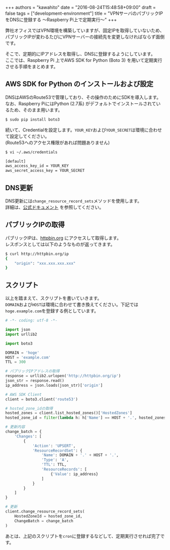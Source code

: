 +++
authors = "kawahito"
date = "2016-08-24T15:48:58+09:00"
draft = false
tags = ["development-environment"]
title = "VPNサーバのパブリックIPをDNSに登録する 〜Raspberry Pi上で定期実行〜"
+++

弊社オフィスではVPN環境を構築していますが、固定IPを取得していないため、パブリックIPが変わるたびにVPNサーバーの接続先を変更しなければならず面倒です。  

そこで、定期的にIPアドレスを取得し、DNSに登録するようにしています。  
ここでは、Raspberry Pi 上でAWS SDK for Python (Boto 3) を用いて定期実行させる手順をまとめます。


## AWS SDK for Python のインストールおよび設定
DNSはAWSのRoute53で管理しており、その操作のためにSDKを導入します。  
なお、Raspberry PiにはPython (2.7系) がデフォルトでインストールされているため、そのまま用います。  

```sh
$ sudo pip install boto3
```

続いて、Credentialを設定します。```YOUR_KEY```および```YOUR_SECRET```は環境に合わせて設定してください。  
(Route53へのアクセス権限があれば問題ありません)

```sh
$ vi ~/.aws/credentials
```

```sh
[default]
aws_access_key_id = YOUR_KEY
aws_secret_access_key = YOUR_SECRET
```

## DNS更新
DNS更新には```change_resource_record_sets```メソッドを使用します。  
詳細は、[公式ドキュメント](http://boto3.readthedocs.io/en/latest/reference/services/route53.html#Route53.Client.change_resource_record_sets) を参照してください。


## パブリックIPの取得
パブリックIPは、[httpbin.org](http://httpbin.org) にアクセスして取得します。  
レスポンスとしては以下のようなものが返ってきます。

```sh
$ curl http://httpbin.org/ip
{
    "origin": "xxx.xxx.xxx.xxx"
}
```

## スクリプト
以上を踏まえて、スクリプトを書いていきます。  
``DOMAIN``および``HOST``は環境に合わせて書き換えてください。下記では``hoge.example.com``を登録する例としています。


```python
# -*- coding: utf-8 -*-

import json
import urllib2

import boto3

DOMAIN = 'hoge'
HOST = 'example.com'
TTL = 300

# パブリックIPアドレスの取得
response = urllib2.urlopen('http://httpbin.org/ip')
json_str = response.read()
ip_address = json.loads(json_str)['origin']

# AWS SDK Client
client = boto3.client('route53')

# hosted_zone_idの取得
hosted_zones = client.list_hosted_zones()['HostedZones']
hosted_zone_id = filter(lambda h: h['Name'] == HOST + '.', hosted_zones)[0]['Id']

# 更新内容
change_batch = {
    'Changes': [
        {
            'Action': 'UPSERT',
            'ResourceRecordSet': {
                'Name': DOMAIN + '.' + HOST + '.',
                'Type': 'A',
                'TTL': TTL,
                'ResourceRecords': [
                    {'Value': ip_address}
                ]
            }
        }
    ]
}

# 更新
client.change_resource_record_sets(
    HostedZoneId = hosted_zone_id,
    ChangeBatch = change_batch
)
```

あとは、上記のスクリプトを```cron```に登録するなどして、定期実行させれば完了です。
